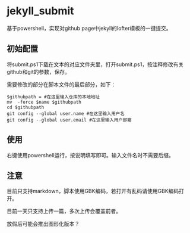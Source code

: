 # jekyll_submit

基于powershell，实现对github page中jekyll的lofter模板的一键提交。

## 初始配置

将submit.ps1下载在文本的对应文件夹里，打开submit.ps1，按注释修改有关github和git的参数，保存。

需要修改的部分在脚本文件的最后部分，如下：
```shell
$githubpath = #在这里输入仓库的本地地址
mv  -force $name $githubpath
cd $githubpath
git config --global user.name #在这里输入用户名
git config --global user.email #在这里输入用户邮箱
```

## 使用

右键使用powershell运行，按说明填写即可。输入文件名时不需要后缀。

## 注意

目前只支持markdown，脚本使用GBK编码，若打开有乱码请使用GBK编码打开。

目前一天只支持上传一篇，多次上传会覆盖前者。

放假后可能会推出图形化版本？
